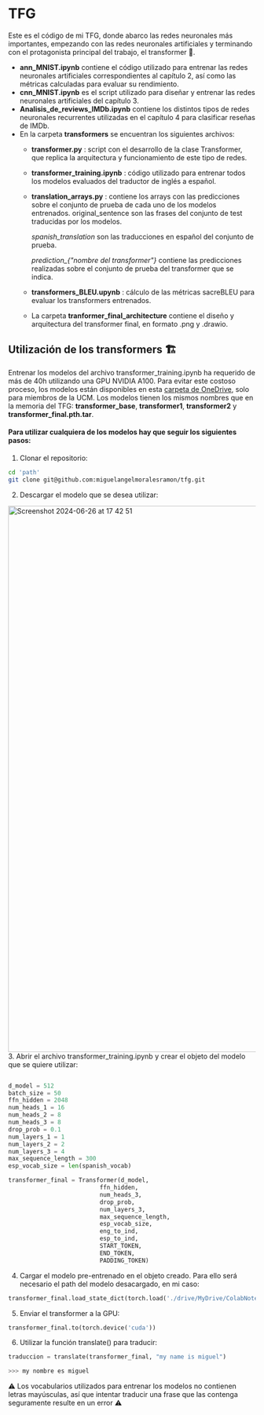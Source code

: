 # TFG
Este es el código de mi TFG, donde abarco las redes neuronales más importantes, empezando con las redes neuronales artificiales y terminando con el protagonista principal del trabajo, el transformer 🚀. 

- **ann_MNIST.ipynb** contiene el código utilizado para entrenar las redes neuronales artificiales correspondientes al capítulo 2, así como las métricas calculadas para evaluar su rendimiento.
- **cnn_MNIST.ipynb** es el script utilizado para diseñar y entrenar las redes neuronales artificiales del capítulo 3.
- **Analisis_de_reviews_IMDb.ipynb** contiene los distintos tipos de redes neuronales recurrentes utilizadas en el capítulo 4 para clasificar reseñas de IMDb.
- En la carpeta **transformers** se encuentran los siguientes archivos:
  - **transformer.py** : script con el desarrollo de la clase Transformer, que replica la arquitectura y funcionamiento de este tipo de redes.
  - **transformer_training.ipynb** : código utilizado para entrenar todos los modelos evaluados del traductor de inglés a español.
  - **translation_arrays.py** : contiene los arrays con las predicciones sobre el conjunto de prueba de cada uno de los modelos entrenados.
    original_sentence son las frases del conjunto de test traducidas por los modelos.

    *spanish_translation* son las traducciones en español del conjunto de prueba.

    *prediction_{"nombre del transformer"}* contiene las predicciones realizadas sobre el conjunto de prueba del transformer que se indica.
  - **transformers_BLEU.upynb** : cálculo de las métricas sacreBLEU para evaluar los transformers entrenados.
  - La carpeta **tranformer_final_architecture** contiene el diseño y arquitectura del transformer final, en formato .png y .drawio.

## Utilización de los transformers 🏗️
Entrenar los modelos del archivo transformer_training.ipynb ha requerido de más de 40h utilizando una GPU NVIDIA A100. Para evitar este costoso proceso, los modelos están disponibles en esta [carpeta de OneDrive](https://ucomplutense-my.sharepoint.com/:f:/g/personal/mimora02_ucm_es/EpydMcjnsEJHkTRVycbAA8EBFRQMjzfQFhnJGbe5bDzXug?e=yXNT56), solo para miembros de la UCM. Los modelos tienen los mismos nombres que en la memoria del TFG: **transformer_base**, **transformer1**, **transformer2** y **transformer_final.pth.tar**.

#### Para utilizar cualquiera de los modelos hay que seguir los siguientes pasos:

1. Clonar el repositorio:
```bash
cd 'path'
git clone git@github.com:miguelangelmoralesramon/tfg.git
```
2. Descargar el modelo que se desea utilizar:
<img width="1113" alt="Screenshot 2024-06-26 at 17 42 51" src="https://github.com/miguelangelmoralesramon/tfg/assets/30403390/9d658279-f419-4d62-8ba0-fce7d41aec84">
3. Abrir el archivo transformer_training.ipynb y crear el objeto del modelo que se quiere utilizar:

```python

d_model = 512
batch_size = 50
ffn_hidden = 2048
num_heads_1 = 16
num_heads_2 = 8
num_heads_3 = 8
drop_prob = 0.1
num_layers_1 = 1
num_layers_2 = 2
num_layers_3 = 4
max_sequence_length = 300
esp_vocab_size = len(spanish_vocab)

transformer_final = Transformer(d_model,
                          ffn_hidden,
                          num_heads_3,
                          drop_prob,
                          num_layers_3,
                          max_sequence_length,
                          esp_vocab_size,
                          eng_to_ind,
                          esp_to_ind,
                          START_TOKEN,
                          END_TOKEN,
                          PADDING_TOKEN)
```
4. Cargar el modelo pre-entrenado en el objeto creado. Para ello será necesario el path del modelo desacargado, en mi caso:
   
```python
transformer_final.load_state_dict(torch.load('./drive/MyDrive/ColabNotebooks/Models/transformer_final.pth.tar',map_location=torch.device('cuda')))
```
5. Enviar el transformer a la GPU:
```python
transformer_final.to(torch.device('cuda'))
```
6. Utilizar la función translate() para traducir:
```python
traduccion = translate(transformer_final, "my name is miguel")
```
```bash
>>> my nombre es miguel
```
:warning: Los vocabularios utilizados para entrenar los modelos no contienen letras mayúsculas, así que intentar traducir una frase que las contenga seguramente resulte en un error :warning:
